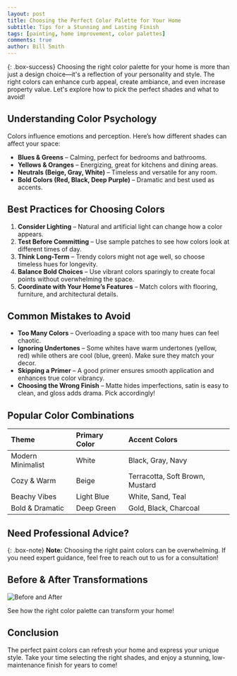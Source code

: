 ```yaml
---
layout: post
title: Choosing the Perfect Color Palette for Your Home
subtitle: Tips for a Stunning and Lasting Finish
tags: [painting, home improvement, color palettes]
comments: true
author: Bill Smith
---
```


{: .box-success}
Choosing the right color palette for your home is more than just a design choice—it's a reflection of your personality and style. The right colors can enhance curb appeal, create ambiance, and even increase property value. Let's explore how to pick the perfect shades and what to avoid!

## Understanding Color Psychology
Colors influence emotions and perception. Here’s how different shades can affect your space:

- **Blues & Greens** – Calming, perfect for bedrooms and bathrooms.
- **Yellows & Oranges** – Energizing, great for kitchens and dining areas.
- **Neutrals (Beige, Gray, White)** – Timeless and versatile for any room.
- **Bold Colors (Red, Black, Deep Purple)** – Dramatic and best used as accents.

## Best Practices for Choosing Colors

1. **Consider Lighting** – Natural and artificial light can change how a color appears.
2. **Test Before Committing** – Use sample patches to see how colors look at different times of day.
3. **Think Long-Term** – Trendy colors might not age well, so choose timeless hues for longevity.
4. **Balance Bold Choices** – Use vibrant colors sparingly to create focal points without overwhelming the space.
5. **Coordinate with Your Home’s Features** – Match colors with flooring, furniture, and architectural details.

## Common Mistakes to Avoid

- **Too Many Colors** – Overloading a space with too many hues can feel chaotic.
- **Ignoring Undertones** – Some whites have warm undertones (yellow, red) while others are cool (blue, green). Make sure they match your decor.
- **Skipping a Primer** – A good primer ensures smooth application and enhances true color vibrancy.
- **Choosing the Wrong Finish** – Matte hides imperfections, satin is easy to clean, and gloss adds drama. Pick accordingly!

## Popular Color Combinations

| Theme | Primary Color | Accent Colors |
| :------ |:--- | :--- |
| Modern Minimalist | White | Black, Gray, Navy |
| Cozy & Warm | Beige | Terracotta, Soft Brown, Mustard |
| Beachy Vibes | Light Blue | White, Sand, Teal |
| Bold & Dramatic | Deep Green | Gold, Black, Charcoal |

## Need Professional Advice?

{: .box-note}
**Note:** Choosing the right paint colors can be overwhelming. If you need expert guidance, feel free to reach out to us for a consultation!

## Before & After Transformations

![Before and After](https://example.com/before-after.jpg)

See how the right color palette can transform your home!

## Conclusion
The perfect paint colors can refresh your home and express your unique style. Take your time selecting the right shades, and enjoy a stunning, low-maintenance finish for years to come!
